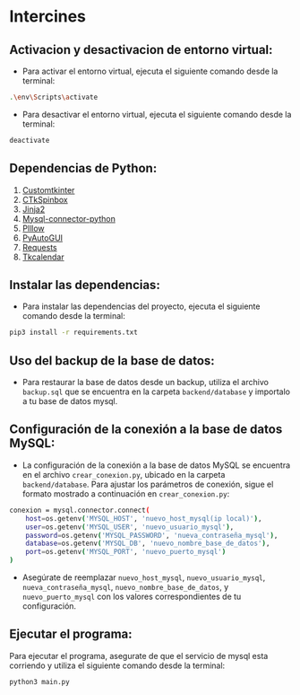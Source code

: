 # Intercines

## Activacion y desactivacion de entorno virtual:
* Para activar el entorno virtual, ejecuta el siguiente comando desde la terminal:

```bash
.\env\Scripts\activate
```

* Para desactivar el entorno virtual, ejecuta el siguiente comando desde la terminal:

```bash
deactivate
```
## Dependencias de Python:
1. [Customtkinter](https://github.com/TomSchimansky/CustomTkinter)
2. [CTkSpinbox](https://github.com/Sheikh-Rashdan/CTkSpinbox)
3. [Jinja2](https://github.com/pallets/jinja/)
4. [Mysql-connector-python](https://pypi.org/project/mysql-connector-python/)
5. [Plllow](https://github.com/python-pillow/Pillow)
6. [PyAutoGUI](https://github.com/asweigart/pyautogui?tab=readme-ov-file)
7. [Requests](https://github.com/psf/requests)
8. [Tkcalendar](https://github.com/j4321/tkcalendar)

## Instalar las dependencias:

* Para instalar las dependencias del proyecto, ejecuta el siguiente comando desde la terminal:

```bash
pip3 install -r requirements.txt
```


## Uso del backup de la base de datos: 

* Para restaurar la base de datos desde un backup, utiliza el archivo `backup.sql` que se encuentra en la carpeta `backend/database` y importalo a tu base de datos mysql.

## Configuración de la conexión a la base de datos MySQL:

* La configuración de la conexión a la base de datos MySQL se encuentra en el archivo `crear_conexion.py`, ubicado en la carpeta `backend/database`. Para ajustar los parámetros de conexión, sigue el formato mostrado a continuación en `crear_conexion.py`:

``` bash
conexion = mysql.connector.connect(
    host=os.getenv('MYSQL_HOST', 'nuevo_host_mysql(ip local)'),
    user=os.getenv('MYSQL_USER', 'nuevo_usuario_mysql'),
    password=os.getenv('MYSQL_PASSWORD', 'nueva_contraseña_mysql'),
    database=os.getenv('MYSQL_DB', 'nuevo_nombre_base_de_datos'),
    port=os.getenv('MYSQL_PORT', 'nuevo_puerto_mysql')
)
```
* Asegúrate de reemplazar `nuevo_host_mysql`, `nuevo_usuario_mysql`, `nueva_contraseña_mysql`, `nuevo_nombre_base_de_datos`, y `nuevo_puerto_mysql` con los valores correspondientes de tu configuración.


## Ejecutar el programa:

Para ejecutar el programa, asegurate de que el servicio de mysql esta corriendo y utiliza el siguiente comando desde la terminal:

```bash
python3 main.py
```
